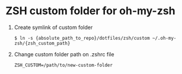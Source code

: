 # ZSH custom folder for oh-my-zsh

1. Create symlink of custom folder

    ```$ ln -s {absolute_path_to_repo}/dotfiles/zsh/custom ~/.oh-my-zsh/{zsh_custom_path}```

2. Change custom folder path on .zshrc file

    ``` ZSH_CUSTOM=/path/to/new-custom-folder ```
